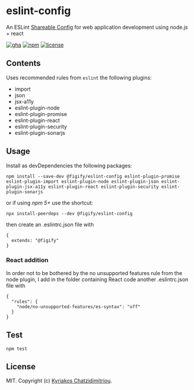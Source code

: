 # eslint-config

An ESLint [Shareable Config](http://eslint.org/docs/developer-guide/shareable-configs) for web application development using node.js + react

[![gha](https://img.shields.io/github/workflow/status/figify/eslint-config/build)](https://github.com/figify/eslint-config/actions) [![npm](https://img.shields.io/npm/v/@figify/eslint-config)](https://www.npmjs.com/package/@figify/eslint-config) [![license](https://img.shields.io/npm/l/@figify/eslint-config)](./LICENSE)

## Contents

Uses recommended rules from `eslint` the following plugins:

 - import
 - json
 - jsx-a11y
 - eslint-plugin-node
 - eslint-plugin-promise
 - eslint-plugin-react
 - eslint-plugin-security
 - eslint-plugin-sonarjs

## Usage

Install as devDependencies the following packages:

    npm install --save-dev @figify/eslint-config eslint-plugin-promise eslint-plugin-import eslint-plugin-node eslint-plugin-json eslint-plugin-jsx-a11y eslint-plugin-react eslint-plugin-security eslint-plugin-sonarjs

or if using *npm 5+* use the shortcut:

    npx install-peerdeps --dev @figify/eslint-config

then create an .eslintrc.json file with

```
{
  extends: "@figify"
}
```

### React addition

In order not to be bothered by the no unsupported features rule from the node plugin, I add in the folder containing React code another .eslintrc.json file with

```
{
  "rules": {
    "node/no-unsupported-features/es-syntax": "off"
  }
}
```

## Test

    npm test

## License

MIT. Copyright (c) [Kyriakos Chatzidimitriou](http://kyrcha.info).
